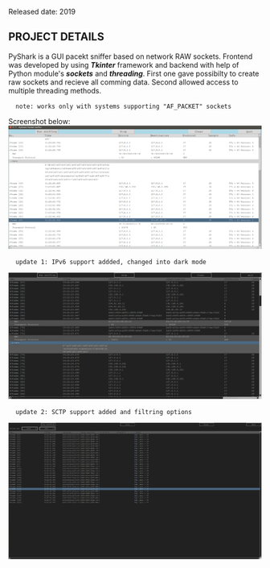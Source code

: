Released date: 2019

## PROJECT DETAILS ##

PyShark is a GUI pacekt sniffer based on network RAW sockets. Frontend was developed by using ***Tkinter*** framework and backend with help of Python module's ***sockets*** and ***threading***. First one gave possibilty to create raw sockets and recieve all comming data. Second allowed access to multiple threading methods.

      note: works only with systems supporting "AF_PACKET" sockets

Screenshot below:
![](images/pyshark.png)

      update 1: IPv6 support addded, changed into dark mode

![](images/pyshark_dark.png)

      update 2: SCTP support added and filtring options

![](images/pyshark_dark2.0.png)


